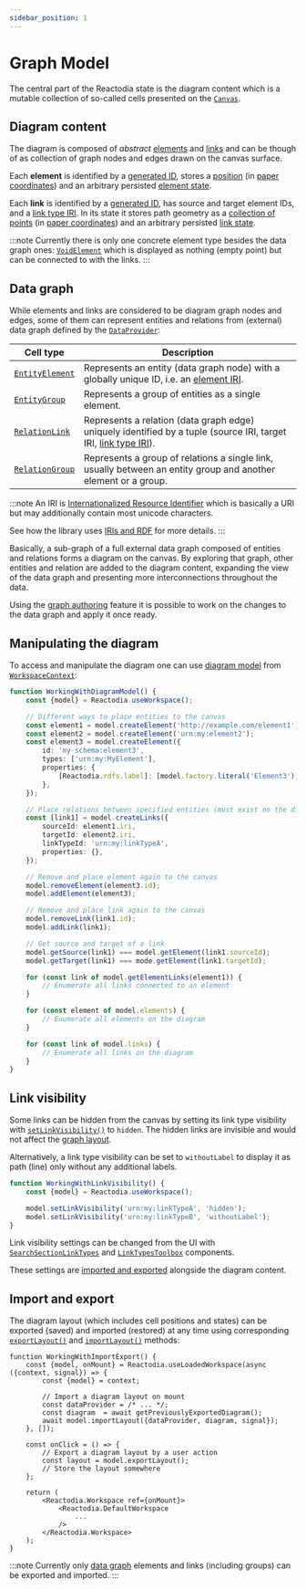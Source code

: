 ```yaml
---
sidebar_position: 1
---
```


# Graph Model

The central part of the Reactodia state is the diagram content which is a mutable collection of so-called cells presented on the [`Canvas`](/docs/components/canvas.md).

## Diagram content

The diagram is composed of *abstract* [elements](/docs/api/workspace/classes/Element.md) and [links](/docs/api/workspace/classes/Link.md) and can be though of as collection of graph nodes and edges drawn on the canvas surface.

Each **element** is identified by a [generated ID](/docs/api/workspace/classes/Element.md#generateid), stores a [position](/docs/api/workspace/classes/Element.md#position) (in [paper coordinates](/docs/concepts/canvas-coordinates)) and an arbitrary persisted [element state](/docs/api/workspace/classes/Element.md#elementstate).

Each **link** is identified by a [generated ID](/docs/api/workspace/classes/Link.md#generateid), has source and target element IDs, and a [link type IRI](/docs/api/workspace/type-aliases/LinkTypeIri.md). In its state it stores path geometry as a [collection of points](/docs/api/workspace/classes/Link.md#vertices) (in [paper coordinates](/docs/concepts/canvas-coordinates)) and an arbitrary persisted [link state](/docs/api/workspace/classes/Link.md#linkstate).

:::note
Currently there is only one concrete element type besides the data graph ones: [`VoidElement`](/docs/api/workspace/classes/VoidElement.md) which is displayed as nothing (empty point) but can be connected to with the links.
:::

## Data graph

While elements and links are considered to be diagram graph nodes and edges, some of them can represent entities and relations from (external) data graph defined by the [`DataProvider`](/docs/concepts/data-provider):

| Cell type | Description |
|-----------|-------------|
| [`EntityElement`](/docs/api/workspace/classes/EntityElement.md) | Represents an entity (data graph node) with a globally unique ID, i.e. an [element IRI](/docs/api/workspace/type-aliases/ElementIri.md). |
| [`EntityGroup`](/docs/api/workspace/classes/EntityGroup.md) | Represents a group of entities as a single element. |
| [`RelationLink`](/docs/api/workspace/classes/RelationLink.md) | Represents a relation (data graph edge) uniquely identified by a tuple (source IRI, target IRI, [link type IRI](/docs/api/workspace/type-aliases/LinkTypeIri.md)). |
| [`RelationGroup`](/docs/api/workspace/classes/RelationGroup.md) | Represents a group of relations a single link, usually between an entity group and another element or a group. |

:::note
An IRI is [Internationalized Resource Identifier](https://en.wikipedia.org/wiki/Internationalized_Resource_Identifier) which is basically a URI but may additionally contain most unicode characters.

See how the library uses [IRIs and RDF](/docs/concepts/data-provider#iri-and-rdf) for more details.
:::

Basically, a sub-graph of a full external data graph composed of entities and relations forms a diagram on the canvas. By exploring that graph, other entities and relation are added to the diagram content, expanding the view of the data graph and presenting more interconnections throughout the data.

Using the [graph authoring](/docs/concepts/graph-authoring) feature it is possible to work on the changes to the data graph and apply it once ready.

## Manipulating the diagram

To access and manipulate the diagram one can use [diagram model](/docs/api/workspace/classes/DataDiagramModel.md) from [`WorkspaceContext`](/docs/concepts/workspace-context):
```ts
function WorkingWithDiagramModel() {
    const {model} = Reactodia.useWorkspace();

    // Different ways to place entities to the canvas
    const element1 = model.createElement('http://example.com/element1');
    const element2 = model.createElement('urn:my:element2');
    const element3 = model.createElement({
        id: 'my-schema:element3',
        types: ['urn:my:MyElement'],
        properties: {
            [Reactodia.rdfs.label]: [model.factory.literal('Element3')],
        },
    });

    // Place relations between specified entities (must exist on the diagram)
    const [link1] = model.createLinks({
        sourceId: element1.iri,
        targetId: element2.iri,
        linkTypeId: 'urn:my:linkTypeA',
        properties: {},
    });

    // Remove and place element again to the canvas
    model.removeElement(element3.id);
    model.addElement(element3);

    // Remove and place link again to the canvas
    model.removeLink(link1.id);
    model.addLink(link1);

    // Get source and target of a link
    model.getSource(link1) === model.getElement(link1.sourceId);
    model.getTarget(link1) === mode.getElement(link1.targetId);

    for (const link of model.getElementLinks(element1)) {
        // Enumerate all links connected to an element
    }

    for (const element of model.elements) {
        // Enumerate all elements on the diagram
    }

    for (const link of model.links) {
        // Enumerate all links on the diagram
    }
}
```

## Link visibility

Some links can be hidden from the canvas by setting its link type visibility with [`setLinkVisibility()`](/docs/api/workspace/classes/DataDiagramModel.md#setlinkvisibility) to `hidden`. The hidden links are invisible and would not affect the [graph layout](/docs/concepts/graph-layout).

Alternatively, a link type visibility can be set to `withoutLabel` to display it as path (line) only without any additional labels.

```ts
function WorkingWithLinkVisibility() {
    const {model} = Reactodia.useWorkspace();

    model.setLinkVisibility('urn:my:linkTypeA', 'hidden');
    model.setLinkVisibility('urn:my:linkTypeB', 'withoutLabel');
}
```

Link visibility settings can be changed from the UI with [`SearchSectionLinkTypes`](/docs/components/unified-search.md#search-sections) and [`LinkTypesToolbox`](/docs/components/link-types-toolbox.md) components.

These settings are [imported and exported](#import-and-export) alongside the diagram content.

## Import and export

The diagram layout (which includes cell positions and states) can be exported (saved) and imported (restored) at any time using corresponding [`exportLayout()`](/docs/api/workspace/classes/DataDiagramModel.md#exportlayout) and [`importLayout()`](/docs/api/workspace/classes/DataDiagramModel.md#importlayout) methods:

```tsx
function WorkingWithImportExport() {
    const {model, onMount} = Reactodia.useLoadedWorkspace(async ({context, signal}) => {
        const {model} = context;

        // Import a diagram layout on mount
        const dataProvider = /* ... */;
        const diagram  = await getPreviouslyExportedDiagram();
        await model.importLayout({dataProvider, diagram, signal});
    }, []);

    const onClick = () => {
        // Export a diagram layout by a user action
        const layout = model.exportLayout();
        // Store the layout somewhere
    };

    return (
        <Reactodia.Workspace ref={onMount}>
            <Reactodia.DefaultWorkspace
                ...
            />
        </Reactodia.Workspace>
    );
}
```

:::note
Currently only [data graph](#data-graph) elements and links (including groups) can be exported and imported.
:::
